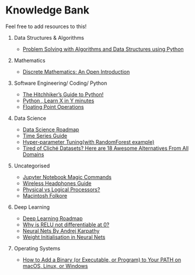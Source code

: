 # Knowledge Bank  
Feel free to add resources to this! 

1. Data Structures & Algorithms  
    - [Problem Solving with Algorithms and Data Structures using Python](https://runestone.academy/runestone/books/published/pythonds/index.html)  
2. Mathematics  
    - [Discrete Mathematics: An Open Introduction](https://runestone.academy/runestone/books/published/dmoi/ch_intro.html)  
3. Software Engineering/ Coding/ Python 
    - [The Hitchhiker’s Guide to Python!](https://docs.python-guide.org/) 
    - [Python , Learn X in Y minutes](https://learnxinyminutes.com/docs/python/)
    - [Floating Point Operations](https://en.wikipedia.org/wiki/Floating-point_arithmetic#Floating-point_numbers)
    
4. Data Science
    - [Data Science Roadmap](https://github.com/MrMimic/data-scientist-roadmap)  
    - [Time Series Guide](https://www.kaggle.com/konradb/practical-time-series-part-1-the-basics)
    - [Hyper-parameter Tuning(with RandomForest example)](https://towardsdatascience.com/hyperparameter-tuning-the-random-forest-in-python-using-scikit-learn-28d2aa77dd74)
    - [Tired of Cliché Datasets? Here are 18 Awesome Alternatives From All Domains](https://towardsdatascience.com/tired-of-clich%C3%A9-datasets-here-are-18-awesome-alternatives-from-all-domains-196913161ec9)


5. Uncategorised  
    - [Jupyter Notebook Magic Commands](https://www.dataquest.io/blog/jupyter-notebook-tips-tricks-shortcuts/)
    - [Wireless Headphones Guide](https://medium.com/@xawnia/headphones-and-no-cables-6ae84510ca7e)
    - [Physical vs Logical Processors?](https://www.linkedin.com/pulse/understanding-physical-logical-cpus-akshay-deshpande)
    - [Macintosh Folkore](https://www.folklore.org/)
6. Deep Learning
    - [Deep Learning Roadmap](https://www.reddit.com/r/learnmachinelearning/comments/cxrpjz/a_clear_roadmap_for_mldl/)
    - [Why is RELU not differentiable at 0?](https://sebastianraschka.com/faq/docs/relu-derivative.html)
    - [Neural Nets By Andrej Karpathy](http://karpathy.github.io/neuralnets/)
    - [Weight Initialisation in Neural Nets](https://towardsdatascience.com/weight-initialization-in-neural-networks-a-journey-from-the-basics-to-kaiming-954fb9b47c79)

7. Operating Systems
   - [How to Add a Binary (or Executable, or Program) to Your PATH on macOS, Linux, or Windows](https://zwbetz.com/how-to-add-a-binary-to-your-path-on-macos-linux-windows/)
